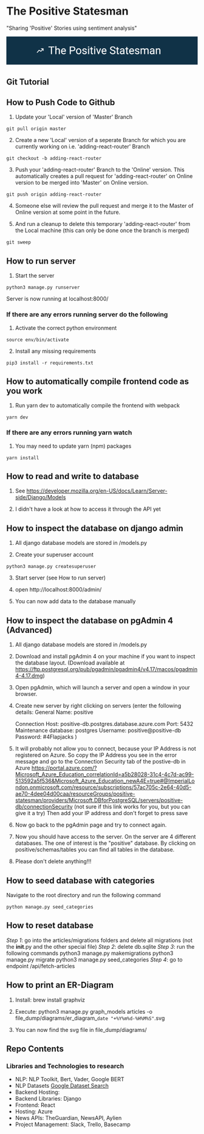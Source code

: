# The Positive Statesman
"Sharing 'Positive' Stories using sentiment analysis"

![Positive Statesman](https://raw.githubusercontent.com/louisheery/positive-statesman/master/file_dump/Positive%20Statesman%20Banner%20Logo.png)

## Git Tutorial
## How to Push Code to Github
1. Update your 'Local' version of 'Master' Branch
```
git pull origin master
```

2. Create a new 'Local' version of a seperate Branch for which you are currently working on i.e. 'adding-react-router' Branch
```
git checkout -b adding-react-router
```

3. Push your 'adding-react-router' Branch to the 'Online' version. This automatically creates a pull request for 'adding-react-router' on Online version to be merged into 'Master' on Online version.
```
git push origin adding-react-router
```

4. Someone else will review the pull request and merge it to the Master of Online version at some point in the future.

5. And run a cleanup to delete this temporary 'adding-react-router' from the Local machine (this can only be done once the branch is merged)
```
git sweep
```

## How to run server
1. Start the server
```
python3 manage.py runserver
```

Server is now running at localhost:8000/

### If there are any errors running server do the following

1. Activate the correct python environment
```
source env/bin/activate
```

2. Install any missing requirements
```
pip3 install -r requirements.txt
```

## How to automatically compile frontend code as you work
1. Run yarn dev to automatically compile the frontend with webpack
```
yarn dev
```

### If there are any errors running yarn watch
1. You may need to update yarn (npm) packages

```
yarn install
```

## How to read and write to database

1. See https://developer.mozilla.org/en-US/docs/Learn/Server-side/Django/Models

2. I didn't have a look at how to access it through the API yet

## How to inspect the database on django admin
1. All django database models are stored in <articles>/models.py

2. Create your superuser account
```
python3 manage.py createsuperuser
```

3. Start server (see How to run server)

4. open http://localhost:8000/admin/

5. You can now add data to the database manually

## How to inspect the database on pgAdmin 4 (Advanced)
1. All django database models are stored in <articles>/models.py

2. Download and install pgAdmin 4 on your machine if you want to inspect the database layout.
   (Download available at
   https://ftp.postgresql.org/pub/pgadmin/pgadmin4/v4.17/macos/pgadmin4-4.17.dmg)

3. Open pgAdmin, which will launch a server and open a window in your browser.

4. Create new server by right clicking on servers (enter the following details:
    General
        Name: positive
    
    Connection
        Host: positive-db.postgres.database.azure.com
        Port: 5432
        Maintenance database: postgres
        Username: positive@positive-db
        Password: #4Flapjacks
    )

5. It will probably not allow you to connect, because your IP Address is not
   registered on Azure. So copy the IP Address you see in the error message and
   go to the Connection Security tab of the postive-db in Azure
   https://portal.azure.com/?Microsoft_Azure_Education_correlationId=a5b28028-31c4-4c7d-ac99-513592a5f536&Microsoft_Azure_Education_newA4E=true#@ImperialLondon.onmicrosoft.com/resource/subscriptions/57ac705c-2e64-40d5-ae70-4dee04d00caa/resourceGroups/positive-statesman/providers/Microsoft.DBforPostgreSQL/servers/positive-db/connectionSecurity
   (not sure if this link works for you, but you can give it a try)
   Then add your IP address and don't forget to press save

6. Now go back to the pgAdmin page and try to connect again.

7. Now you should have access to the server. On the server are 4 different
   databases. The one of interest is the "positive" database. By clicking on
   positive/schemas/tables you can find all tables in the database.

8. Please don't delete anything!!!

## How to seed database with categories
Navigate to the root directory and run the following command 
```
python manage.py seed_categories
```

## How to reset database
*Step 1*: go into the articles/migrations folders and delete all migrations (not the __init__.py and the other special file)
*Step 2*: delete db.sqlite
*Step 3*: run the following commands
python3 manage.py makemigrations
python3 manage.py migrate
python3 manage.py seed_categories
*Step 4*: go to endpoint /api/fetch-articles

## How to print an ER-Diagram

1. Install: brew install graphviz

2. Execute: python3 manage.py graph_models articles -o file_dump/diagrams/er_diagram_`date "+%Y%m%d-%H%M%S"`.svg

3. You can now find the svg file in file_dump/diagrams/
## Repo Contents

### Libraries and Technologies to research
- NLP: NLP Toolkit, Bert, Vader, Google BERT
- NLP Datasets [Google Dataset Search](https://toolbox.google.com/datasetsearch/search?query=positive%20sentiment)
- Backend Hosting:
- Backend Libraries: Django
- Frontend: React
- Hosting: Azure
- News APIs: TheGuardian, NewsAPI, Aylien
- Project Management: Slack, Trello, Basecamp
